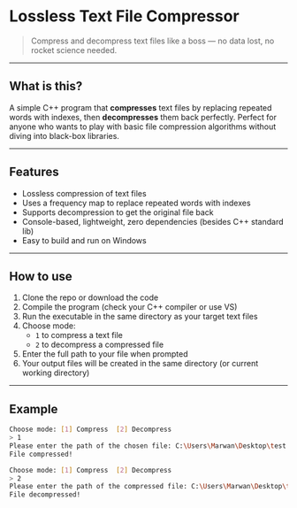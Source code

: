 # Lossless Text File Compressor

> Compress and decompress text files like a boss — no data lost, no rocket science needed.

---

## What is this?

A simple C++ program that **compresses** text files by replacing repeated words with indexes, then **decompresses** them back perfectly. Perfect for anyone who wants to play with basic file compression algorithms without diving into black-box libraries.

---

## Features

- Lossless compression of text files  
- Uses a frequency map to replace repeated words with indexes  
- Supports decompression to get the original file back  
- Console-based, lightweight, zero dependencies (besides C++ standard lib)  
- Easy to build and run on Windows

---

## How to use

1. Clone the repo or download the code  
2. Compile the program (check your C++ compiler or use VS)  
3. Run the executable in the same directory as your target text files  
4. Choose mode:  
   - `1` to compress a text file  
   - `2` to decompress a compressed file  
5. Enter the full path to your file when prompted  
6. Your output files will be created in the same directory (or current working directory)

---

## Example

```bash
Choose mode: [1] Compress  [2] Decompress
> 1
Please enter the path of the chosen file: C:\Users\Marwan\Desktop\test.txt
File compressed!

Choose mode: [1] Compress  [2] Decompress
> 2
Please enter the path of the compressed file: C:\Users\Marwan\Desktop\test_compressed.txt
File decompressed!
